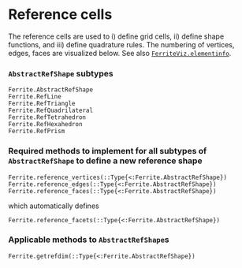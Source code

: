 # Reference cells

The reference cells are used to i) define grid cells, ii) define shape functions, and iii)
define quadrature rules. The numbering of vertices, edges, faces are visualized below. See also
[`FerriteViz.elementinfo`](https://ferrite-fem.github.io/FerriteViz.jl/dev/api/#FerriteViz.elementinfo).

### `AbstractRefShape` subtypes

```@docs
Ferrite.AbstractRefShape
Ferrite.RefLine
Ferrite.RefTriangle
Ferrite.RefQuadrilateral
Ferrite.RefTetrahedron
Ferrite.RefHexahedron
Ferrite.RefPrism
```

### Required methods to implement for all subtypes of `AbstractRefShape` to define a new reference shape

```@docs
Ferrite.reference_vertices(::Type{<:Ferrite.AbstractRefShape})
Ferrite.reference_edges(::Type{<:Ferrite.AbstractRefShape})
Ferrite.reference_faces(::Type{<:Ferrite.AbstractRefShape})
```

which automatically defines


```@docs
Ferrite.reference_facets(::Type{<:Ferrite.AbstractRefShape})
```

### Applicable methods to `AbstractRefShape`s
```@docs
Ferrite.getrefdim(::Type{<:Ferrite.AbstractRefShape})
```
